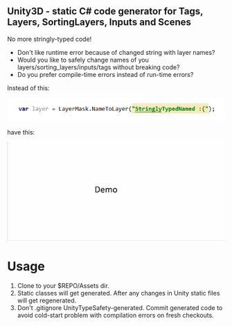 ﻿## Unity3D - static C# code generator for Tags, Layers, SortingLayers, Inputs and Scenes
No more stringly-typed code!

* Don't like runtime error because of changed string with layer names?
* Would you like to safely change names of you layers/sorting_layers/inputs/tags without breaking code?
* Do you prefer compile-time errors instead of run-time errors?

Instead of this:

![stringly-typed](stringly_typed.png)

have this:

![Demo gif](demo.gif)

# Usage

1. Clone to your $REPO/Assets dir.
2. Static classes will get generated. After any changes in Unity static files will get regenerated.
3. Don't .gitignore UnityTypeSafety-generated. Commit generated code to avoid cold-start problem with compilation errors on fresh checkouts. 